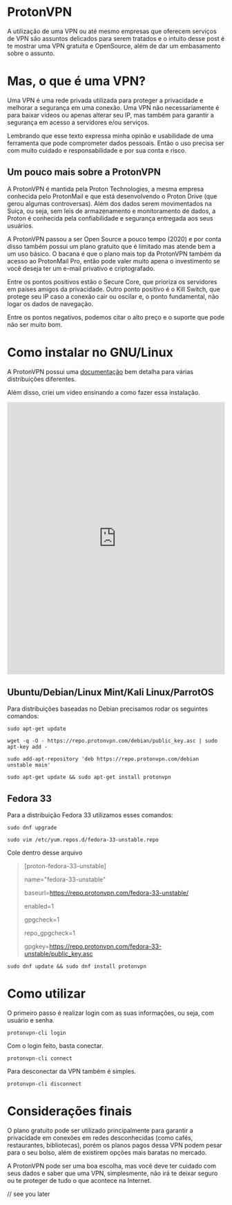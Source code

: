 # ProtonVPN
A utilização de uma VPN ou até mesmo empresas que oferecem serviços de VPN são assuntos delicados para serem tratados e o intuito desse post é te mostrar uma VPN gratuita e OpenSource, além de dar um embasamento sobre o assunto.

# Mas, o que é uma VPN?

Uma VPN é uma rede privada utilizada para proteger a privacidade e melhorar a segurança em uma conexão. Uma VPN não necessariamente é para baixar vídeos ou apenas alterar seu IP, mas também para garantir a segurança em acesso a servidores e/ou serviços.

Lembrando que esse texto expressa minha opinão e usabilidade de uma ferramenta que pode comprometer dados pessoais. Então o uso precisa ser com muito cuidado e responsabilidade e por sua conta e risco.

## Um pouco mais sobre a ProtonVPN

A ProtonVPN é mantida pela Proton Technologies, a mesma empresa conhecida pelo ProtonMail e que está desenvolvendo o Proton Drive (que gerou algumas controversas). Além dos dados serem movimentados na Suiça, ou seja, sem leis de armazenamento e monitoramento de dados, a Proton é conhecida pela confiabilidade e segurança entregada aos seus usuários.

A ProtonVPN passou a ser Open Source a pouco tempo (2020) e por conta disso também possui um plano gratuito que é limitado mas atende bem a um uso básico. O bacana é que o plano mais top da ProtonVPN também da acesso ao ProtonMail Pro, então pode valer muito apena o investimento se você deseja ter um e-mail privativo e criptografado.

Entre os pontos positivos estão o Secure Core, que prioriza os servidores em países amigos da privacidade. Outro ponto positivo é o Kill Switch, que protege seu IP caso a conexão cair ou oscilar e, o ponto fundamental, não logar os dados de navegação.

Entre os pontos negativos, podemos citar o alto preço e o suporte que pode não ser muito bom.

# Como instalar no GNU/Linux

A ProtonVPN possui uma [documentação](https://protonvpn.com/support/official-linux-client/) bem detalha para várias distribuições diferentes.

Além disso, criei um vídeo ensinando a como fazer essa instalação.

<iframe width="100%" height="630" src="https://www.youtube.com/embed/sgrPtWjuTzo" title="YouTube video player" frameborder="0" allow="accelerometer; autoplay; clipboard-write; encrypted-media; gyroscope; picture-in-picture" allowfullscreen></iframe>

## Ubuntu/Debian/Linux Mint/Kali Linux/ParrotOS

Para distribuições baseadas no Debian precisamos rodar os seguintes comandos:

```
sudo apt-get update
```

```
wget -q -O - https://repo.protonvpn.com/debian/public_key.asc | sudo apt-key add - 
```

```
sudo add-apt-repository 'deb https://repo.protonvpn.com/debian unstable main'
```

```
sudo apt-get update && sudo apt-get install protonvpn
```

## Fedora 33

Para a distribuição Fedora 33 utilizamos esses comandos:

```
sudo dnf upgrade
```

```
sudo vim /etc/yum.repos.d/fedora-33-unstable.repo
```

Cole dentro desse arquivo

> \[proton-fedora-33-unstable]
>
> name="fedora-33-unstable"
>
> baseurl=https://repo.protonvpn.com/fedora-33-unstable/
>
> enabled=1
>
> gpgcheck=1
>
> repo_gpgcheck=1
>
> gpgkey=https://repo.protonvpn.com/fedora-33-unstable/public_key.asc

```
sudo dnf update && sudo dnf install protonvpn
```

# Como utilizar

O primeiro passo é realizar login com as suas informações, ou seja, com usuário e senha.

```
protonvpn-cli login
```

Com o login feito, basta conectar.

```
protonvpn-cli connect
```

Para desconectar da VPN também é simples.

```
protonvpn-cli disconnect
```

# Considerações finais

O plano gratuito pode ser utilizado principalmente para garantir a privacidade em conexões em redes desconhecidas (como cafés, restaurantes, bibliotecas), porém os planos pagos dessa VPN podem pesar para o seu bolso, além de existirem opções mais baratas no mercado.

A ProtonVPN pode ser uma boa escolha, mas você deve ter cuidado com seus dados e saber que uma VPN, simplesmente, não irá te deixar seguro ou te proteger de tudo o que acontece na Internet.



// see you later